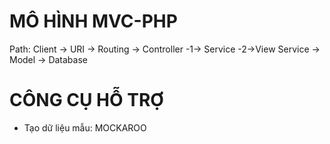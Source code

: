 # MÔ HÌNH MVC-PHP

Path: Client -> URI -> Routing -> Controller -1-> Service -2->View
Service -> Model -> Database

# CÔNG CỤ HỖ TRỢ

- Tạo dữ liệu mẫu: MOCKAROO
